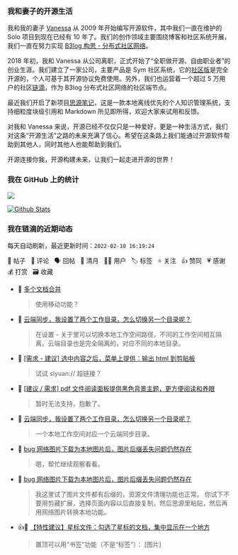 ### 我和妻子的开源生活

我和我的妻子 [Vanessa](https://github.com/Vanessa219) 从 2009 年开始编写开源软件，其中我们一直在维护的 Solo 项目到现在已经有 10 年了。我们的创作领域主要围绕博客和社区系统开展，我们一直在努力实现 [B3log 构思 - 分布式社区网络](https://ld246.com/article/1546941897596)。

2018 年初，我和 Vanessa 从公司离职，正式开始了“全职做开源、自由职业者”的创业生涯。我们建立了一家公司，主要产品是 Sym 社区系统，它的[社区版](https://github.com/88250/symphony)是完全开源的，个人可基于其开源协议免费使用。另外，我们也运营着一个超过 5 万用户的社区[链滴](https://ld246.com)，作为 B3log 分布式社区网络的社区端节点。

最近我们开启了新项目[思源笔记](https://github.com/siyuan-note/siyuan)，这是一款本地离线优先的个人知识管理系统，支持细粒度块级引用和 Markdown 所见即所得，欢迎大家来试用和反馈。

对我和 Vanessa 来说，开源已经不仅仅只是一种爱好，更是一种生活方式，我们对这条“开源生活”之路的未来充满了信心。希望在这条路上我们能通过开源软件帮助到其他人，同时其他人也能帮助到我们。

开源连接你我，开源构建未来，让我们一起走进开源的世界！

### 我在 GitHub 上的统计

<a title="Hits" target="_blank" href="https://github.com/88250/88250"><img src="https://hits.b3log.org/88250/88250.svg"></a>

[![Github Stats](https://github-readme-stats.vercel.app/api?username=88250&theme=tokyonight&show_icons=true)](https://github.com/88250)

<!--events start -->

### 我在链滴的近期动态

每天自动刷新，最近更新时间：`2022-02-10 16:19:24`

📝 帖子 &nbsp; 💬 评论 &nbsp; 🗣 回帖 &nbsp; 🌙 清月 &nbsp; 👨‍💻 用户 &nbsp; 🏷️ 标签 &nbsp; ⭐️ 关注 &nbsp; 👍 赞同 &nbsp; 💗 感谢 &nbsp; 💰 打赏 &nbsp; 🗃 收藏

* 💬 [多个文档合并](https://ld246.com/article/1644423355403/comment/1644459458166#comments)

  > 使用移动功能？
* 💬 [云端同步，我设置了两个工作目录，怎么切换另一个目录呢？](https://ld246.com/article/1644426819992/comment/1644459431592#comments)

  > 在设置 - 关于里可以切换本地工作空间路径，不同的工作空间相互隔离。云端目录也是完全隔离的，对应不同的本地目录。
* 💬 [[需求 - 建议] 选中内容之后，菜单上提供：输出 html 到剪贴板](https://ld246.com/article/1644458981498/comment/1644459310955#comments)

  > 试试 siyuan:// 超链接？
* 💬 [[建议 / 需求] pdf 文件阅读面板提供黑色背景主题，更方便阅读和养眼](https://ld246.com/article/1644458085240/comment/1644459229036#comments)

  > 暂时无法支持，抱歉了。
* 💬 [云端同步，我设置了两个工作目录，怎么切换另一个目录呢？](https://ld246.com/article/1644426819992/comment/1644456801837#comments)

  > 一个本地工作空间对应一个云端同步目录。
* 💬 [bug 网络图片下载为本地图片后，图片后缀丢失问题仍然存在](https://ld246.com/article/1644334366521/comment/1644420307222#comments)

  > 嗯，帮忙继续观察看看。
* 💬 [bug 网络图片下载为本地图片后，图片后缀丢失问题仍然存在](https://ld246.com/article/1644334366521/comment/1644418992888#comments)

  > 我这里试了图片文件都有后缀的，资源文件清理功能也正常。 你试下不要用剪藏扩展，选择页面内容以后直接复制，然后思源里粘贴，然后再用网络图片转换本地功能。
* 👍💬 [【特性建议】星标文件：勾选了星标的文档，集中显示在一个地方](https://ld246.com/article/1644374441237/comment/1644417996012#comments)

  > 置顶可以用“书签”功能（不是“标签”）： [图片]


<!--events end -->
